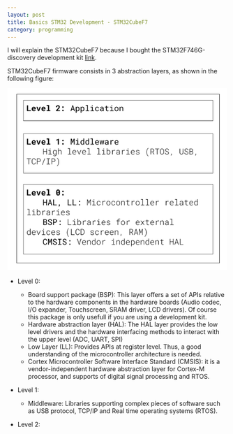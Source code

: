 ```yaml
---
layout: post
title: Basics STM32 Development - STM32CubeF7
category: programming
---
```


I will explain the STM32CubeF7 because I bought the STM32F746G-discovery development kit [link](https://www.st.com/en/evaluation-tools/32f746gdiscovery.html). 

STM32CubeF7 firmware consists in 3 abstraction layers, as shown in the following figure:

![STM32CubeF7 firmware abstraction layers](images/posts/stmcubef7-1.png)

- Level 0:
    - Board support package (BSP): This layer offers a set of APIs relative to the hardware components in the hardware boards (Audio codec, I/O expander, Touchscreen, SRAM driver, LCD drivers). Of course this package is only usefull if you are using a development kit. 
    - Hardware abstraction layer (HAL): The HAL layer provides the low level drivers and the hardware interfacing methods to interact with the upper level (ADC, UART, SPI) 
    - Low Layer (LL): Provides APIs at register level. Thus, a good understanding of the microcontroller architecture is needed.  
    - Cortex Microcontroller Software Interface Standard (CMSIS): it is a  vendor-independent hardware abstraction layer for Cortex-M processor, and supports of digital signal processing and RTOS.

- Level 1:
    - Middleware: Libraries supporting complex pieces of software such as USB protocol, TCP/IP and Real time operating systems (RTOS).

- Level 2:
